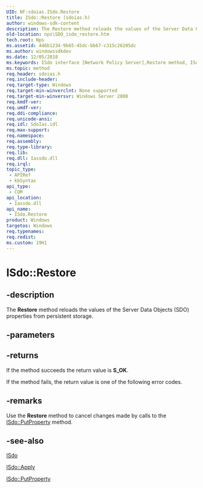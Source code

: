 ```yaml
---
UID: NF:sdoias.ISdo.Restore
title: ISdo::Restore (sdoias.h)
author: windows-sdk-content
description: The Restore method reloads the values of the Server Data Objects (SDO) properties from persistent storage.
old-location: nps\SDO_isdo_restore.htm
tech.root: Nps
ms.assetid: 446b1234-9b65-45dc-bb67-c315c26205dc
ms.author: windowssdkdev
ms.date: 12/05/2018
ms.keywords: ISdo interface [Network Policy Server],Restore method, ISdo.Restore, ISdo::Restore, Restore, Restore method [Network Policy Server], Restore method [Network Policy Server],ISdo interface, _sdo_isdo_restore, nps.SDO_isdo_restore, sdo.isdo_restore, sdoias/ISdo::Restore
ms.topic: method
req.header: sdoias.h
req.include-header: 
req.target-type: Windows
req.target-min-winverclnt: None supported
req.target-min-winversvr: Windows Server 2008
req.kmdf-ver: 
req.umdf-ver: 
req.ddi-compliance: 
req.unicode-ansi: 
req.idl: SdoIas.idl
req.max-support: 
req.namespace: 
req.assembly: 
req.type-library: 
req.lib: 
req.dll: Iassdo.dll
req.irql: 
topic_type:
 - APIRef
 - kbSyntax
api_type:
 - COM
api_location:
 - Iassdo.dll
api_name:
 - ISdo.Restore
product: Windows
targetos: Windows
req.typenames: 
req.redist: 
ms.custom: 19H1
---
```


# ISdo::Restore


## -description


The 
<b>Restore</b> method reloads the values of the Server Data Objects (SDO) properties from persistent storage.


## -parameters






## -returns



If the method succeeds the return value is <b>S_OK</b>.

If the method fails, the return value is one of the following error codes.




## -remarks



Use the 
<b>Restore</b> method to cancel changes made by calls to the 
<a href="https://msdn.microsoft.com/c2e440a7-d58c-4542-bd0b-a06b810edd34">ISdo::PutProperty</a> method.




## -see-also




<a href="https://msdn.microsoft.com/f8f49bf2-d8cc-40ad-ac52-05d74bcd931c">ISdo</a>



<a href="https://msdn.microsoft.com/aceca2f9-7b17-46a5-bcd1-e6fec3c369ed">ISdo::Apply</a>



<a href="https://msdn.microsoft.com/c2e440a7-d58c-4542-bd0b-a06b810edd34">ISdo::PutProperty</a>
 

 

